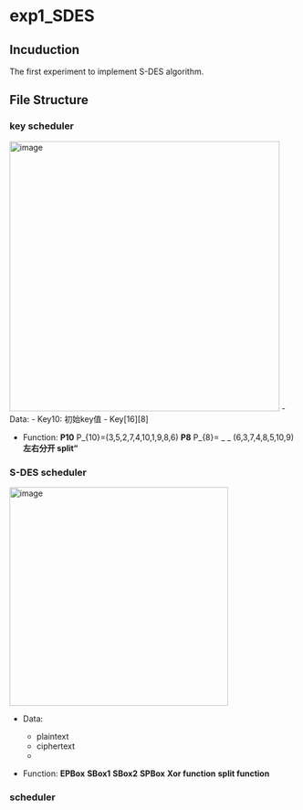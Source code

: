 # exp1_SDES
## Incuduction
The first experiment to implement S-DES algorithm.

## File Structure
### key scheduler
<img width="473" alt="image" src="https://github.com/Sisyphe-Edge/exp1_SDES/assets/54466829/c48d018b-fcad-41b9-8556-089b76e9b70b" style="justify-content=:center">
- Data:
  - Key10: 初始key值
  - Key[16][8]

- Function:
**P10** P_{10}=(3,5,2,7,4,10,1,9,8,6)
**P8** P_{8}= _ _ (6,3,7,4,8,5,10,9)
**左右分开 split“**

### S-DES scheduler
<img width="383" alt="image" src="https://github.com/Sisyphe-Edge/exp1_SDES/assets/54466829/292a3e4b-b8ec-4a4e-afda-713669a7120a">

- Data:
  - plaintext
  - ciphertext
  - 

- Function:
**EPBox**
**SBox1**
**SBox2**
**SPBox**
**Xor function**
**split function**


### scheduler
  

